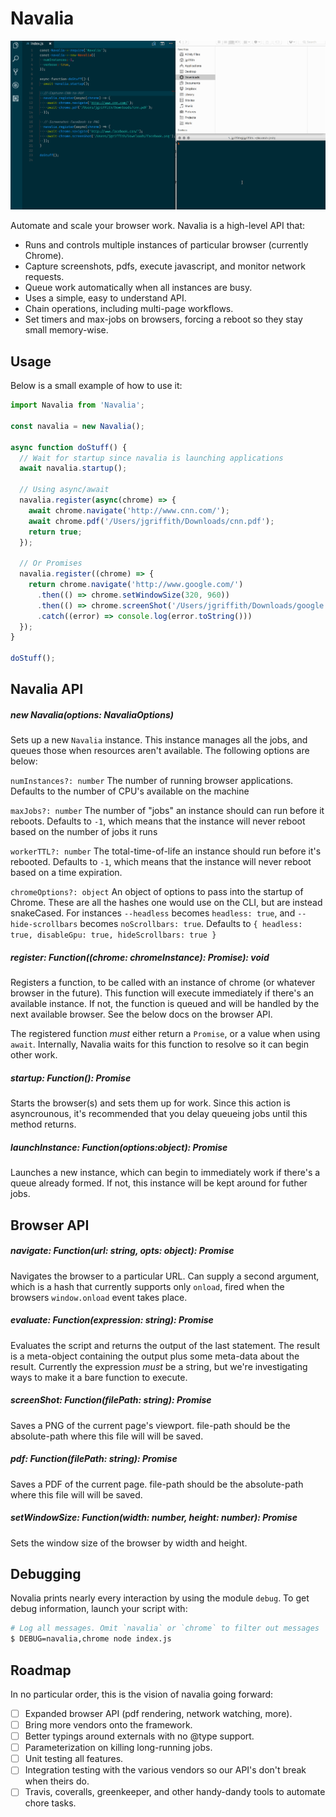 # Navalia

![Navalia Demo](/assets/navalia.gif?raw=true "Navalia Demo")

Automate and scale your browser work. Navalia is a high-level API that:

- Runs and controls multiple instances of particular browser (currently Chrome).
- Capture screenshots, pdfs, execute javascript, and monitor network requests.
- Queue work automatically when all instances are busy.
- Uses a simple, easy to understand API.
- Chain operations, including multi-page workflows.
- Set timers and max-jobs on browsers, forcing a reboot so they stay small memory-wise.

## Usage

Below is a small example of how to use it:

```javascript
import Navalia from 'Navalia';

const navalia = new Navalia();

async function doStuff() {
  // Wait for startup since navalia is launching applications
  await navalia.startup();

  // Using async/await
  navalia.register(async(chrome) => {
    await chrome.navigate('http://www.cnn.com/');
    await chrome.pdf('/Users/jgriffith/Downloads/cnn.pdf');
    return true;
  });

  // Or Promises
  navalia.register((chrome) => {
    return chrome.navigate('http://www.google.com/')
      .then(() => chrome.setWindowSize(320, 960))
      .then(() => chrome.screenShot('/Users/jgriffith/Downloads/google.png'))
      .catch((error) => console.log(error.toString()))
  });
}

doStuff();
```

## Navalia API

##### new Navalia(options: NavaliaOptions)

Sets up a new `Navalia` instance. This instance manages all the jobs, and queues those when resources aren't available. The following options are below:

`numInstances?: number`
The number of running browser applications. Defaults to the number of CPU's available on the machine

`maxJobs?: number`
The number of "jobs" an instance should can run before it reboots. Defaults to `-1`, which means that the instance will never reboot based on the number of jobs it runs

`workerTTL?: number`
The total-time-of-life an instance should run before it's rebooted. Defaults to `-1`, which means that the instance will never reboot based on a time expiration.

`chromeOptions?: object`
An object of options to pass into the startup of Chrome. These are all the hashes one would use on the CLI, but are instead snakeCased. For instances `--headless` becomes `headless: true`, and `--hide-scrollbars` becomes `noScrollbars: true`. Defaults to `{ headless: true, disableGpu: true, hideScrollbars: true }`

##### register: Function((chrome: chromeInstance): Promise<any>): void

Registers a function, to be called with an instance of chrome (or whatever browser in the future). This function will execute immediately if there's an available instance. If not, the function is queued and will be handled by the next available browser. See the below docs on the browser API.

The registered function _must_ either return a `Promise`, or a value when using `await`. Internally, Navalia waits for this function to resolve so it can begin other work.

##### startup: Function(): Promise<void>

Starts the browser(s) and sets them up for work. Since this action is asyncrounous, it's recommended that you delay queueing jobs until this method returns.

##### launchInstance: Function(options:object): Promise<instance>

Launches a new instance, which can begin to immediately work if there's a queue already formed. If not, this instance will be kept around for futher jobs.

## Browser API

##### navigate: Function(url: string, opts: object): Promise<void>

Navigates the browser to a particular URL. Can supply a second argument, which is a hash that currently supports only `onload`, fired when the browsers `window.onload` event takes place.

##### evaluate: Function(expression: string): Promise<any>

Evaluates the script and returns the output of the last statement. The result is a meta-object containing the output plus some meta-data about the result. Currently the expression _must_ be a string, but we're investigating ways to make it a bare function to execute.

##### screenShot: Function(filePath: string): Promise<any>

Saves a PNG of the current page's viewport. file-path should be the absolute-path where this file will will be saved.

##### pdf: Function(filePath: string): Promise<any>

Saves a PDF of the current page. file-path should be the absolute-path where this file will will be saved.

##### setWindowSize: Function(width: number, height: number): Promise<any>

Sets the window size of the browser by width and height.

## Debugging

Novalia prints nearly every interaction by using the module `debug`. To get debug information, launch your script with:

```bash
# Log all messages. Omit `navalia` or `chrome` to filter out messages
$ DEBUG=navalia,chrome node index.js
```

## Roadmap

In no particular order, this is the vision of navalia going forward:

- [ ] Expanded browser API (pdf rendering, network watching, more).
- [ ] Bring more vendors onto the framework.
- [ ] Better typings around externals with no @type support.
- [ ] Parameterization on killing long-running jobs.
- [ ] Unit testing all features.
- [ ] Integration testing with the various vendors so our API's don't break when theirs do.
- [ ] Travis, coveralls, greenkeeper, and other handy-dandy tools to automate chore tasks.
